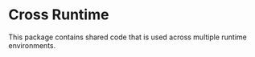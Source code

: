 # Cross Runtime

This package contains shared code that is used across multiple runtime environments.
